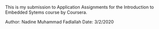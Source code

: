 This is my submission to Application Assignments for the Introduction to Embedded Sytems course by Coursera.

Author: Nadine Muhammad Fadlallah
Date: 3/2/2020
